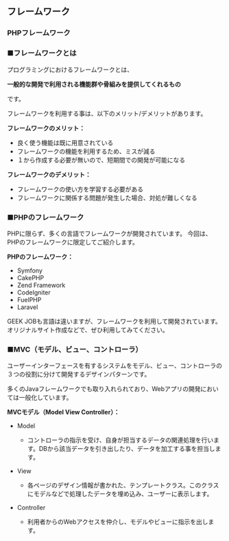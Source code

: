 ## フレームワーク
### PHPフレームワーク

### ■フレームワークとは

プログラミングにおけるフレームワークとは、

**一般的な開発で利用される機能群や骨組みを提供してくれるもの**

です。

フレームワークを利用する事は、以下のメリット/デメリットがあります。

**フレームワークのメリット：**

* 良く使う機能は既に用意されている
* フレームワークの機能を利用するため、ミスが減る
* １から作成する必要が無いので、短期間での開発が可能になる

**フレームワークのデメリット：**

* フレームワークの使い方を学習する必要がある
* フレームワークに関係する問題が発生した場合、対処が難しくなる


### ■PHPのフレームワーク

PHPに限らず、多くの言語でフレームワークが開発されています。
今回は、PHPのフレームワークに限定してご紹介します。

**PHPのフレームワーク：**

* Symfony
* CakePHP
* Zend Framework
* CodeIgniter
* FuelPHP
* Laravel

GEEK JOBも言語は違いますが、フレームワークを利用して開発されています。  
オリジナルサイト作成などで、ぜひ利用してみてください。

### ■MVC（モデル、ビュー、コントローラ）

ユーザーインターフェースを有するシステムをモデル、ビュー、コントローラの３つの役割に分けて開発するデザインパターンです。

多くのJavaフレームワークでも取り入れられており、Webアプリの開発においては一般化しています。

**MVCモデル（Model View Controller）：**

* Model

  * コントローラの指示を受け、自身が担当するデータの関連処理を行います。DBから該当データを引き出したり、データを加工する事を担当します。


* View

  * 各ページのデザイン情報が書かれた、テンプレートクラス。このクラスにモデルなどで処理したデータを埋め込み、ユーザーに表示します。


* Controller

  * 利用者からのWebアクセスを仲介し、モデルやビューに指示を出します。
